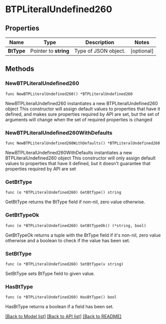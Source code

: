 # BTPLiteralUndefined260

## Properties

Name | Type | Description | Notes
------------ | ------------- | ------------- | -------------
**BtType** | Pointer to **string** | Type of JSON object. | [optional] 

## Methods

### NewBTPLiteralUndefined260

`func NewBTPLiteralUndefined260() *BTPLiteralUndefined260`

NewBTPLiteralUndefined260 instantiates a new BTPLiteralUndefined260 object
This constructor will assign default values to properties that have it defined,
and makes sure properties required by API are set, but the set of arguments
will change when the set of required properties is changed

### NewBTPLiteralUndefined260WithDefaults

`func NewBTPLiteralUndefined260WithDefaults() *BTPLiteralUndefined260`

NewBTPLiteralUndefined260WithDefaults instantiates a new BTPLiteralUndefined260 object
This constructor will only assign default values to properties that have it defined,
but it doesn't guarantee that properties required by API are set

### GetBtType

`func (o *BTPLiteralUndefined260) GetBtType() string`

GetBtType returns the BtType field if non-nil, zero value otherwise.

### GetBtTypeOk

`func (o *BTPLiteralUndefined260) GetBtTypeOk() (*string, bool)`

GetBtTypeOk returns a tuple with the BtType field if it's non-nil, zero value otherwise
and a boolean to check if the value has been set.

### SetBtType

`func (o *BTPLiteralUndefined260) SetBtType(v string)`

SetBtType sets BtType field to given value.

### HasBtType

`func (o *BTPLiteralUndefined260) HasBtType() bool`

HasBtType returns a boolean if a field has been set.


[[Back to Model list]](../README.md#documentation-for-models) [[Back to API list]](../README.md#documentation-for-api-endpoints) [[Back to README]](../README.md)


